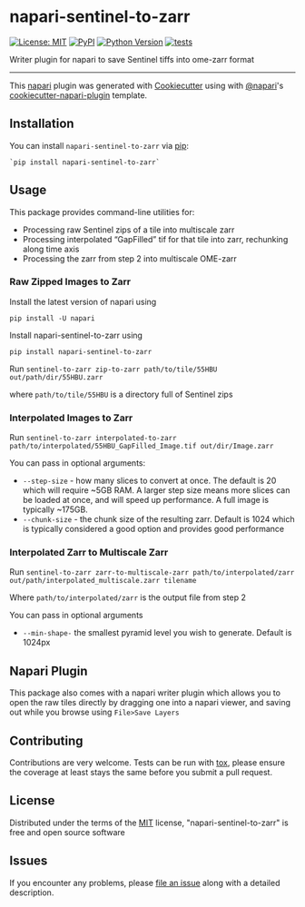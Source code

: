 # napari-sentinel-to-zarr

[![License: MIT](https://img.shields.io/badge/License-MIT-yellow.svg)](https://opensource.org/licenses/MIT)
[![PyPI](https://img.shields.io/pypi/v/napari-sentinel-to-zarr.svg?color=green)](https://pypi.org/project/napari-sentinel-to-zarr)
[![Python Version](https://img.shields.io/pypi/pyversions/napari-sentinel-to-zarr.svg?color=green)](https://python.org)
[![tests](https://github.com/DragaDoncila/napari-sentinel-to-zarr/workflows/tests/badge.svg)](https://github.com/DragaDoncila/napari-sentinel-to-zarr/actions)
<!-- [![codecov](https://codecov.io/gh/DragaDoncila/napari-sentinel-to-zarr/branch/master/graph/badge.svg)](https://codecov.io/gh/DragaDoncila/napari-sentinel-to-zarr) -->

Writer plugin for napari to save Sentinel tiffs into ome-zarr format

----------------------------------

This [napari] plugin was generated with [Cookiecutter] using with [@napari]'s [cookiecutter-napari-plugin] template.

<!--
Don't miss the full getting started guide to set up your new package:
https://github.com/napari/cookiecutter-napari-plugin#getting-started

and review the napari docs for plugin developers:
https://napari.org/docs/plugins/index.html
-->

## Installation

You can install `napari-sentinel-to-zarr` via [pip]:

    `pip install napari-sentinel-to-zarr`


## Usage
This package provides command-line utilities for:
- Processing raw Sentinel zips of a tile into multiscale zarr
- Processing interpolated “GapFilled” tif for that tile into zarr, rechunking along time axis
- Processing the zarr from step 2 into multiscale OME-zarr


### Raw Zipped Images to Zarr
Install the latest version of napari using

`pip install -U napari`

Install napari-sentinel-to-zarr using 

`pip install napari-sentinel-to-zarr`

Run `sentinel-to-zarr zip-to-zarr path/to/tile/55HBU out/path/dir/55HBU.zarr`

where `path/to/tile/55HBU` is a directory full of Sentinel zips

### Interpolated Images to Zarr
Run `sentinel-to-zarr interpolated-to-zarr path/to/interpolated/55HBU_GapFilled_Image.tif out/dir/Image.zarr`

You can pass in optional arguments:
- `--step-size` - how many slices to convert at once. The default is 20 which will require ~5GB RAM. A larger step size means more slices can be loaded at once, and will speed up performance. A full image is typically ~175GB.
- `--chunk-size` - the chunk size of the resulting zarr. Default is 1024 which is typically considered a good option and provides good performance


### Interpolated Zarr to Multiscale Zarr
Run `sentinel-to-zarr zarr-to-multiscale-zarr path/to/interpolated/zarr out/path/interpolated_multiscale.zarr tilename`

Where `path/to/interpolated/zarr` is the output file from step 2

You can pass in optional arguments
- `--min-shape-` the smallest pyramid level you wish to generate. Default is 1024px

## Napari Plugin
This package also comes with a napari writer plugin which allows you to open the raw tiles directly by dragging one into a napari viewer, and saving out while you browse using `File>Save Layers`

## Contributing

Contributions are very welcome. Tests can be run with [tox], please ensure
the coverage at least stays the same before you submit a pull request.

## License

Distributed under the terms of the [MIT] license,
"napari-sentinel-to-zarr" is free and open source software

## Issues

If you encounter any problems, please [file an issue] along with a detailed description.

[napari]: https://github.com/napari/napari
[Cookiecutter]: https://github.com/audreyr/cookiecutter
[@napari]: https://github.com/napari
[MIT]: http://opensource.org/licenses/MIT
[BSD-3]: http://opensource.org/licenses/BSD-3-Clause
[GNU GPL v3.0]: http://www.gnu.org/licenses/gpl-3.0.txt
[GNU LGPL v3.0]: http://www.gnu.org/licenses/lgpl-3.0.txt
[Apache Software License 2.0]: http://www.apache.org/licenses/LICENSE-2.0
[Mozilla Public License 2.0]: https://www.mozilla.org/media/MPL/2.0/index.txt
[cookiecutter-napari-plugin]: https://github.com/napari/cookiecutter-napari-plugin
[file an issue]: https://github.com/DragaDoncila/napari-sentinel-to-zarr/issues
[napari]: https://github.com/napari/napari
[tox]: https://tox.readthedocs.io/en/latest/
[pip]: https://pypi.org/project/pip/
[PyPI]: https://pypi.org/